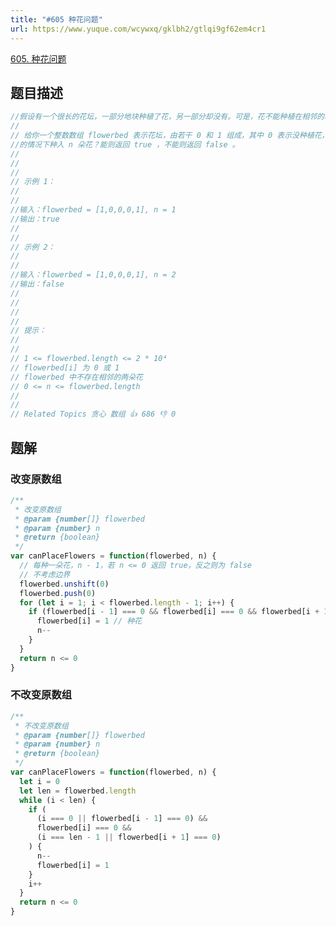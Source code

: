 ```yaml
---
title: "#605 种花问题"
url: https://www.yuque.com/wcywxq/gklbh2/gtlqi9gf62em4cr1
---
```


[605. 种花问题](https://leetcode.cn/problems/can-place-flowers) <a name="zkOdX"></a>

## 题目描述

```javascript
//假设有一个很长的花坛，一部分地块种植了花，另一部分却没有。可是，花不能种植在相邻的地块上，它们会争夺水源，两者都会死去。 
//
// 给你一个整数数组 flowerbed 表示花坛，由若干 0 和 1 组成，其中 0 表示没种植花，1 表示种植了花。另有一个数 n ，能否在不打破种植规则
//的情况下种入 n 朵花？能则返回 true ，不能则返回 false 。 
//
// 
//
// 示例 1： 
//
// 
//输入：flowerbed = [1,0,0,0,1], n = 1
//输出：true
// 
//
// 示例 2： 
//
// 
//输入：flowerbed = [1,0,0,0,1], n = 2
//输出：false
// 
//
// 
//
// 提示： 
//
// 
// 1 <= flowerbed.length <= 2 * 10⁴ 
// flowerbed[i] 为 0 或 1 
// flowerbed 中不存在相邻的两朵花 
// 0 <= n <= flowerbed.length 
// 
//
// Related Topics 贪心 数组 👍 686 👎 0
```

<a name="UEKLy"></a>

## 题解

<a name="uXJ2D"></a>

### 改变原数组

```javascript
/**
 * 改变原数组
 * @param {number[]} flowerbed
 * @param {number} n
 * @return {boolean}
 */
var canPlaceFlowers = function(flowerbed, n) {
  // 每种一朵花，n - 1，若 n <= 0 返回 true，反之则为 false
  // 不考虑边界
  flowerbed.unshift(0)
  flowerbed.push(0)
  for (let i = 1; i < flowerbed.length - 1; i++) {
    if (flowerbed[i - 1] === 0 && flowerbed[i] === 0 && flowerbed[i + 1] === 0) {
      flowerbed[i] = 1 // 种花
      n--
    }
  }
  return n <= 0
}
```

<a name="ldTD6"></a>

### 不改变原数组

```javascript
/**
 * 不改变原数组
 * @param {number[]} flowerbed
 * @param {number} n
 * @return {boolean}
 */
var canPlaceFlowers = function(flowerbed, n) {
  let i = 0
  let len = flowerbed.length
  while (i < len) {
    if (
      (i === 0 || flowerbed[i - 1] === 0) &&
      flowerbed[i] === 0 &&
      (i === len - 1 || flowerbed[i + 1] === 0)
    ) {
      n--
      flowerbed[i] = 1
    }
    i++
  }
  return n <= 0
}
```
